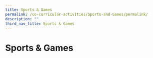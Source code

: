 ```yaml
---
title: Sports & Games
permalink: /co-curricular-activities/Sports-and-Games/permalink/
description: ""
third_nav_title: Sports & Games
---
```

# **Sports & Games**

